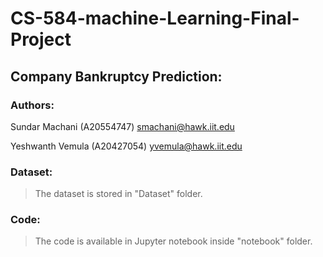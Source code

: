 # CS-584-machine-Learning-Final-Project

## Company Bankruptcy Prediction:

### Authors:

Sundar Machani (A20554747) smachani@hawk.iit.edu

Yeshwanth Vemula (A20427054) yvemula@hawk.iit.edu

### Dataset:

> The dataset is stored in "Dataset" folder.

### Code:

> The code is available in Jupyter notebook inside "notebook" folder.